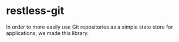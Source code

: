# restless-git

In order to more easily use Git repositories as a simple state store
for applications, we made this library.
